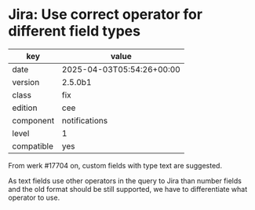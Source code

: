 [//]: # (werk v2)
# Jira: Use correct operator for different field types

key        | value
---------- | ---
date       | 2025-04-03T05:54:26+00:00
version    | 2.5.0b1
class      | fix
edition    | cee
component  | notifications
level      | 1
compatible | yes

From werk #17704 on, custom fields with type text are suggested.

As text fields use other operators in the query to Jira than number fields and
the old format should be still supported, we have to differentiate what
operator to use.
